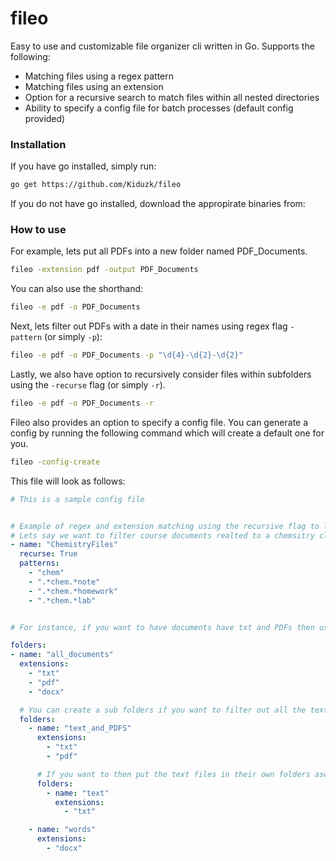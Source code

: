 ﻿# fileo
 
Easy to use and customizable file organizer cli written in Go. Supports the following:
- Matching files using a regex pattern
- Matching files using an extension
- Option for a recursive search to match files within all nested directories
- Ability to specify a config file for batch processes (default config provided)

### Installation

If you have go installed, simply run:
```bash
go get https://github.com/Kiduzk/fileo
```
If you do not have go installed, download the appropirate binaries from: 

### How to use 

For example, lets put all PDFs into a new folder named PDF_Documents.
```bash
fileo -extension pdf -output PDF_Documents
```
You can also use the shorthand:
```bash
fileo -e pdf -o PDF_Documents
```
Next, lets filter out PDFs with a date in their names using regex flag `-pattern` (or simply `-p`):
```bash
fileo -e pdf -o PDF_Documents -p "\d{4}-\d{2}-\d{2}"
```

Lastly, we also have option to recursively consider files within subfolders using the `-recurse` flag (or simply `-r`).
```bash
fileo -e pdf -o PDF_Documents -r
```

Fileo also provides an option to specify a config file. You can generate a config by running the following command which will create a default one for you. 
```bash
fileo -config-create
```
This file will look as follows:
```yaml
# This is a sample config file


# Example of regex and extension matching using the recursive flag to look within each sub directory when finding files 
# Lets say we want to filter course documents realted to a chemsitry class, then you can do:
- name: "ChemistryFiles"
  recurse: True
  patterns:
    - "chem"
    - ".*chem.*note"
    - ".*chem.*homework"
    - ".*chem.*lab"


# For instance, if you want to have documents have txt and PDFs then use:

folders:
- name: "all_documents"
  extensions: 
    - "txt"
    - "pdf"
    - "docx"

  # You can create a sub folders if you want to filter out all the text files and PDFs into their own folder and the word document files into another.
  folders:
    - name: "text_and_PDFS"
      extensions:
        - "txt"
        - "pdf"

      # If you want to then put the text files in their own folders aswell, you can add:
      folders:
        - name: "text"
          extensions:
            - "txt"

    - name: "words"
      extensions:
        - "docx"
 
```
